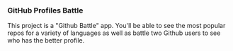 ### GitHub Profiles Battle

This project is a "Github Battle" app. You'll be able to see the most popular repos for a variety of languages as well as battle two Github users to see who has the better profile.
